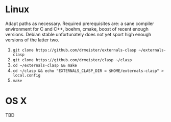 # Linux
Adapt paths as necessary. Required prerequisites are: a sane compiler environment for C and C++, boehm, cmake, boost of recent enough versions. Debian stable unfortunately does not yet sport high enough versions of the latter two.

1. `git clone https://github.com/drmeister/externals-clasp ~/externals-clasp`
2. `git clone https://github.com/drmeister/clasp ~/clasp`
3. `cd ~/externals-clasp && make`
4. `cd ~/clasp && echo "EXTERNALS_CLASP_DIR = $HOME/externals-clasp" > local.config`
5. `make`

# OS X
TBD